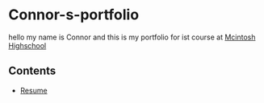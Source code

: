 # Connor-s-portfolio
hello my name is Connor and this is my portfolio for ist course at [Mcintosh Highschool](https://www.fcboe.org/mhs)

## Contents
- [Resume](RESUME.md)
